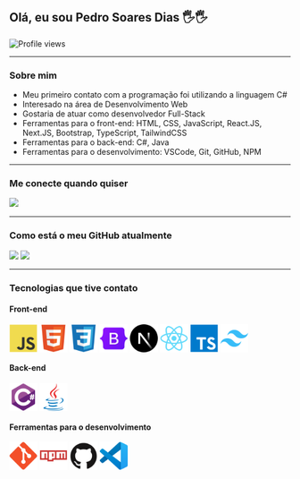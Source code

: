 <h2>Olá, eu sou Pedro Soares Dias 🖐️🖐️</h2>

<p align="left"> <img src="https://komarev.com/ghpvc/?username=PedroSoaresDias&color=green" alt="Profile views" /></p>

<hr>

<h3>Sobre mim</h3>

  <div>
    <ul>
      <li>Meu primeiro contato com a programação foi utilizando a linguagem C#</li>
      <li>Interesado na área de Desenvolvimento Web</li>
      <li>Gostaria de atuar como desenvolvedor Full-Stack</li>
      <li>Ferramentas para o front-end: HTML, CSS, JavaScript, React.JS, Next.JS, Bootstrap, TypeScript, TailwindCSS</li>
      <li>Ferramentas para o back-end: C#, Java</li>
      <li>Ferramentas para o desenvolvimento: VSCode, Git, GitHub, NPM</li>
    </ul>
  </div>

<hr>

<h3>Me conecte quando quiser</h3>
 
<div>
  <a href="https://www.linkedin.com/in/pedro-soares-dias/" target="_blank"><img src="https://img.shields.io/badge/-LinkedIn-blue?style=for-the-badge&logo=linkedin&logoColor=white"></a>
</div>

<hr>

<h3>Como está o meu GitHub atualmente</h3>

<div>
  <img height="180em" src="https://github-readme-stats.vercel.app/api?username=PedroSoaresDias&show_icons=true&theme=transparent&include_all_commits=true&count_private=true&bg_color=000&border_color=8A2BE2&icon_color=30A3DC&title_color=6A5ACD&text_color=7CFC00"/>
  <img height="180em" src="https://github-readme-stats.vercel.app/api/top-langs/?username=PedroSoaresDias&layout=compact&langs_count=10&theme=transparent&bg_color=000&border_color=8A2BE2&title_color=6A5ACD&text_color=7CFC00"/>
</div>
  
<hr>
  
<h3>Tecnologias que tive contato</h3>

<h4>Front-end</h4>
 
<div style="display: inline_block">
    <img align="center" alt="PedroSoaresDias-JavaScript" height="50" width="50" src="https://raw.githubusercontent.com/devicons/devicon/master/icons/javascript/javascript-original.svg">
  <img align="center" alt="PedroSoaresDias-HTML" height="50" width="50" src="https://raw.githubusercontent.com/devicons/devicon/master/icons/html5/html5-original.svg">
  <img align="center" alt="PedroSoaresDias-CSS" height="50" width="50" src="https://raw.githubusercontent.com/devicons/devicon/master/icons/css3/css3-original.svg">
  <img align="center" alt="PedroSoaresDias-Bootstrap" height="50" width="50" src="https://raw.githubusercontent.com/devicons/devicon/master/icons/bootstrap/bootstrap-original.svg">
  <img align="center" alt="PedroSoaresDias-NextJS" height="50" width="50" src="https://raw.githubusercontent.com/devicons/devicon/master/icons/nextjs/nextjs-original.svg">
  <img align="center" alt="PedroSoaresDias-React" height="50" width="50" src="https://raw.githubusercontent.com/devicons/devicon/master/icons/react/react-original.svg">
  <img align="center" alt="PedroSoaresDias-TypeScript" height="50" width="50" src="https://raw.githubusercontent.com/devicons/devicon/master/icons/typescript/typescript-original.svg">
  <img align="center" alt="PedroSoaresDias-TailwindCSS" height="50" width="50" src="https://raw.githubusercontent.com/devicons/devicon/master/icons/tailwindcss/tailwindcss-plain.svg">
</div>

<h4>Back-end</h4>

<div style="display: inline_block">
  <img align="center" alt="PedroSoaresDias-CSharp" height="50" width="50" src="https://raw.githubusercontent.com/devicons/devicon/master/icons/csharp/csharp-original.svg">
  <img align="center" alt="PedroSoaresDias-Java" height="50" width="50" src="https://raw.githubusercontent.com/devicons/devicon/master/icons/java/java-original.svg">
</div>

<h4>Ferramentas para o desenvolvimento</h4>

<div style="display: inline_block">
  <img align="center" alt="PedroSoaresDias-Git" height="50" width="50" src="https://raw.githubusercontent.com/devicons/devicon/master/icons/git/git-original.svg">
  <img align="center" alt="PedroSoaresDias-NPM" height="50" width="50" src="https://raw.githubusercontent.com/devicons/devicon/master/icons/npm/npm-original-wordmark.svg">
  <img align="center" alt="PedroSoaresDias-GitHub" height="50" width="50" src="https://raw.githubusercontent.com/devicons/devicon/master/icons/github/github-original.svg">
  <img align="center" alt="PedroSoaresDias-VisualStudioCode" height="50" width="50" src="https://raw.githubusercontent.com/devicons/devicon/master/icons/vscode/vscode-original.svg">
</div>
